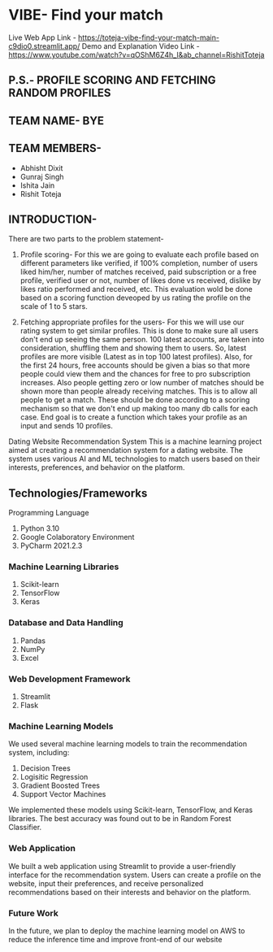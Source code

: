 # VIBE- Find your match

Live Web App Link - https://toteja-vibe-find-your-match-main-c9dio0.streamlit.app/
Demo and Explanation Video Link - https://www.youtube.com/watch?v=qOShM6Z4h_I&ab_channel=RishitToteja

## P.S.- PROFILE SCORING AND FETCHING RANDOM PROFILES

## TEAM NAME- BYE

## TEAM MEMBERS-

* Abhisht Dixit
* Gunraj Singh
* Ishita Jain
* Rishit Toteja

## INTRODUCTION-

There are two parts to the problem statement-
1) Profile scoring- For this we are going to evaluate each profile based on different parameters like verified, if 100% completion, number of users
liked him/her, number of matches received, paid subscription or a free profile, verified user or not, number of likes done vs received, dislike
by likes ratio performed and received, etc. This evaluation wold be done based on a scoring function deveoped by us rating the profile on the scale of 1 to 5 stars.

2) Fetching appropriate profiles for the users- For this we will use our rating system to get similar profiles. This is done to make sure all users don't end up seeing the same person. 100 latest accounts, are taken into consideration, shuffling them and showing them to users. So, latest profiles are more visible (Latest as in top 100 latest profiles). Also, for the first 24 hours, free accounts should be given a bias so that more people could view them and the chances for free to pro subscription increases. Also people getting zero or low number of matches should be shown more than people already receiving matches. This is to allow all people to get a match. These should be done according to a scoring mechanism so that we don't end up making too many db calls for each case. End goal is to create a function which takes your profile as an input and sends 10 profiles.


Dating Website Recommendation System
This is a machine learning project aimed at creating a recommendation system for a dating website. The system uses various AI and ML technologies to match users based on their interests, preferences, and behavior on the platform.

## Technologies/Frameworks

Programming Language

1) Python 3.10
2) Google Colaboratory Environment
3) PyCharm 2021.2.3


### Machine Learning Libraries

1) Scikit-learn
2) TensorFlow
3) Keras

### Database and Data Handling

1) Pandas
2) NumPy
3) Excel

### Web Development Framework

1) Streamlit
2) Flask

### Machine Learning Models

We used several machine learning models to train the recommendation system, including:

1) Decision Trees
2) Logisitic Regression
3) Gradient Boosted Trees
4) Support Vector Machines

We implemented these models using Scikit-learn, TensorFlow, and Keras libraries. The best accuracy was found out to be in Random Forest Classifier.

### Web Application

We built a web application using Streamlit to provide a user-friendly interface for the recommendation system. Users can create a profile on the website, input their preferences, and receive personalized recommendations based on their interests and behavior on the platform.

### Future Work

In the future, we plan to deploy the machine learning model on AWS to reduce the inference time and improve front-end of our website
